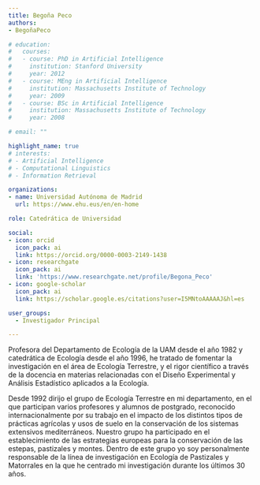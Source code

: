```yaml
---
title: Begoña Peco
authors:
- BegoñaPeco

# education:
#   courses:
#   - course: PhD in Artificial Intelligence
#     institution: Stanford University
#     year: 2012
#   - course: MEng in Artificial Intelligence
#     institution: Massachusetts Institute of Technology
#     year: 2009
#   - course: BSc in Artificial Intelligence
#     institution: Massachusetts Institute of Technology
#     year: 2008

# email: ""

highlight_name: true
# interests:
# - Artificial Intelligence
# - Computational Linguistics
# - Information Retrieval

organizations:
- name: Universidad Autónoma de Madrid
  url: https://www.ehu.eus/en/en-home

role: Catedrática de Universidad

social:
- icon: orcid
  icon_pack: ai
  link: https://orcid.org/0000-0003-2149-1438
- icon: researchgate
  icon_pack: ai
  link: 'https://www.researchgate.net/profile/Begona_Peco'
- icon: google-scholar
  icon_pack: ai
  link: https://scholar.google.es/citations?user=I5MNtoAAAAAJ&hl=es

user_groups: 
  - Investigador Principal

---
```


Profesora del Departamento de Ecología de la UAM desde el año 1982 y catedrática de Ecología desde el año 1996, he tratado de fomentar la investigación en el área de Ecología Terrestre, y el rigor científico a través de la docencia en materias relacionadas con el Diseño Experimental y Análisis Estadístico aplicados a la Ecología.

Desde 1992 dirijo el grupo de Ecología Terrestre en mi departamento, en el que participan varios profesores y alumnos de postgrado, reconocido internacionalmente por su trabajo en el impacto de los distintos tipos de prácticas agrícolas y usos de suelo en la conservación de los sistemas extensivos mediterráneos. Nuestro grupo ha participado en el establecimiento de las estrategias europeas para la conservación de las estepas, pastizales y montes. Dentro de este grupo yo soy personalmente responsable de la línea de investigación en Ecología de Pastizales y Matorrales en la que he centrado mi investigación durante los últimos 30 años.
